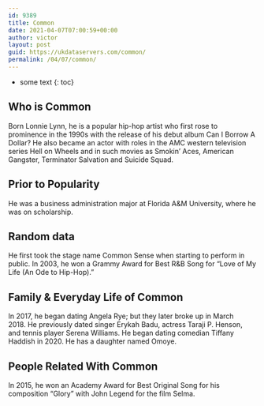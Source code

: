 ```yaml
---
id: 9389
title: Common
date: 2021-04-07T07:00:59+00:00
author: victor
layout: post
guid: https://ukdataservers.com/common/
permalink: /04/07/common/
---
```


* some text
{: toc}


## Who is Common



Born Lonnie Lynn, he is a popular hip-hop artist who first rose to prominence in the 1990s with the release of his debut album Can I Borrow A Dollar? He also became an actor with roles in the AMC western television series Hell on Wheels and in such movies as Smokin&#8217; Aces, American Gangster, Terminator Salvation and Suicide Squad.

                
                
                
## Prior to Popularity



He was a business administration major at Florida A&M University, where he was on scholarship. 

                
                
                
## Random data



He first took the stage name Common Sense when starting to perform in public. In 2003, he won a Grammy Award for Best R&B Song for &#8220;Love of My Life (An Ode to Hip-Hop).&#8221; 

                
                
                
## Family & Everyday Life of Common



In 2017, he began dating Angela Rye; but they later broke up in March 2018. He previously dated singer Erykah Badu, actress Taraji P. Henson, and tennis player Serena Williams. He began dating comedian Tiffany Haddish in 2020. He has a daughter named Omoye. 

                
                
                
## People Related With Common



In 2015, he won an Academy Award for Best Original Song for his composition &#8220;Glory&#8221; with John Legend for the film Selma. 

                
              
            
          
          
          